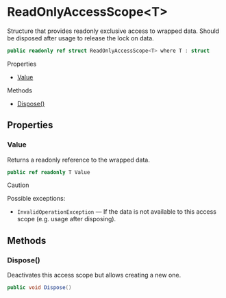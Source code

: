 # ReadOnlyAccessScope\<T\>

Structure that provides readonly exclusive access to wrapped data.
Should be disposed after usage to release the lock on data.

```csharp
public readonly ref struct ReadOnlyAccessScope<T> where T : struct
```

Properties
- [Value](#value)

Methods
- [Dispose()](#dispose)


## Properties


### Value

Returns a readonly reference to the wrapped data.

```csharp
public ref readonly T Value
```

> [!CAUTION]
> Possible exceptions: 
> - `InvalidOperationException` — If the data is not available to this access scope (e.g. usage after disposing).


## Methods


### Dispose()

Deactivates this access scope but allows creating a new one.

```csharp
public void Dispose()
```

